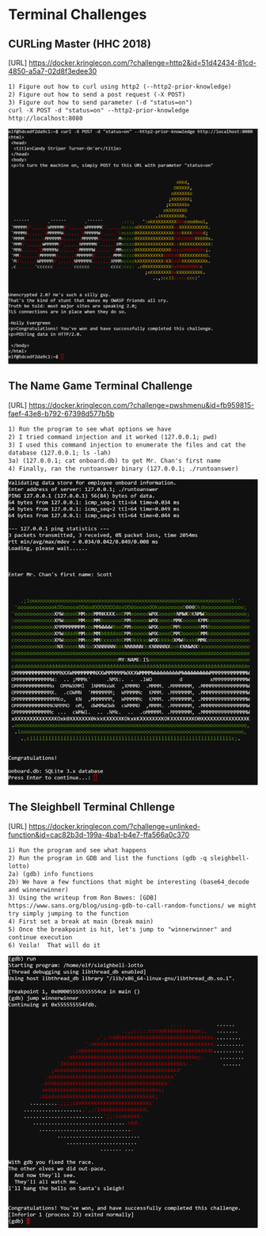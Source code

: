 # Terminal Challenges

## CURLing Master (HHC 2018)
[URL] https://docker.kringlecon.com/?challenge=http2&id=51d42434-81cd-4850-a5a7-02d8f3edee30
```
1) Figure out how to curl using http2 (--http2-prior-knowledge)
2) Figure out how to send a post request (-X POST)
3) Figure out how to send parameter (-d "status=on")
curl -X POST -d "status=on" --http2-prior-knowledge http://localhost:8080
```
![Curling Master](https://github.com/billburn/ctf/blob/master/H2%20Matrix/Images/curlingmaster-01.png)

## The Name Game Terminal Challenge
[URL] https://docker.kringlecon.com/?challenge=pwshmenu&id=fb959815-faef-43e8-b792-67398d577b5b
```
1) Run the program to see what options we have
2) I tried command injection and it worked (127.0.0.1; pwd)
3) I used this command injection to enumerate the files and cat the database (127.0.0.1; ls -lah)
3a) (127.0.0.1; cat onboard.db) to get Mr. Chan's first name
4) Finally, ran the runtoanswer binary (127.0.0.1; ./runtoanswer)
```
![Name Game](https://github.com/billburn/ctf/blob/master/H2%20Matrix/Images/namegame-01.png)

## The Sleighbell Terminal Chllenge
[URL] https://docker.kringlecon.com/?challenge=unlinked-function&id=cac82b3d-199a-4ba1-b4e7-ffa566a0c370
```
1) Run the program and see what happens
2) Run the program in GDB and list the functions (gdb -q sleighbell-lotto)
2a) (gdb) info functions
2b) We have a few functions that might be interesting (base64_decode and winnerwinner)
3) Using the writeup from Ron Bowes: [GDB] https://www.sans.org/blog/using-gdb-to-call-random-functions/ we might try simply jumping to the function
4) First set a break at main (break main)
5) Once the breakpoint is hit, let's jump to "winnerwinner" and continue execution
6) Voila!  That will do it
```
![Sleighbell Lotto](https://github.com/billburn/ctf/blob/master/H2%20Matrix/Images/sleighbell-lotto-01.png)